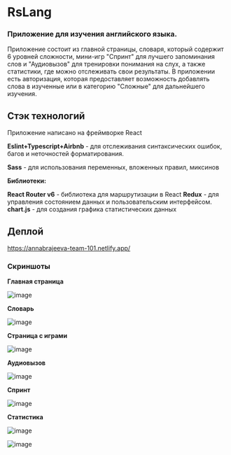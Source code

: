 # RsLang

### Приложение для изучения английского языка.

Приложение состоит из главной страницы, словаря, который содержит 6 уровней сложности, мини-игр "Спринт" для лучшего запоминания слов и "Аудиовызов" для тренировки понимания на слух, а также статистики, где можно отслеживать свои результаты. В приложении есть авторизация, которая предоставляет возможность добавлять слова в изученные или в категорию "Сложные" для дальнейшего изучения. 

## Стэк технологий

Приложение написано на фреймворке React

__Eslint+Typescript+Airbnb__ - для отслеживания синтаксических ошибок, багов и неточностей форматирования.

__Sass__ - для использования переменных, вложенных правил, миксинов


__Библиотеки:__ 

__React Router v6__ - библиотека для маршрутизации в React
__Redux__ - для управления состоянием данных и пользовательским интерфейсом.
__chart.js__ - для создания графика статистических данных

## Деплой

https://annabrajeeva-team-101.netlify.app/


### Скриншоты

__Главная страница__

![image](https://user-images.githubusercontent.com/66987410/190471715-2a2978b7-1375-4288-845d-cb8945842b9f.png)

__Словарь__

![image](https://user-images.githubusercontent.com/66987410/190472106-6b3ae703-8308-4f2f-8382-7679e8649ca5.png)

__Страница с играми__

![image](https://user-images.githubusercontent.com/66987410/190472206-0fd5aa80-8904-4190-9887-20f7d0bb4d7b.png)


__Аудиовызов__

![image](https://user-images.githubusercontent.com/66987410/190472337-32e55fee-a651-46c5-8197-bd24138e231f.png)

__Спринт__

![image](https://user-images.githubusercontent.com/66987410/190472458-c9a25840-888a-4720-bf42-737fcc420987.png)

__Статистика__

![image](https://user-images.githubusercontent.com/66987410/190472816-41d17638-a369-4728-91d7-42ac6979bad5.png)


![image](https://user-images.githubusercontent.com/66987410/190472928-adef9efa-5800-4610-8223-4b34f967346b.png)





